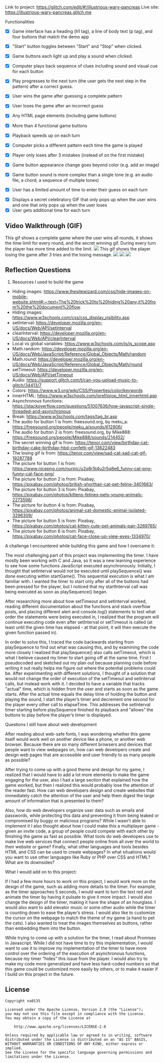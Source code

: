 

Link to project: https://glitch.com/edit/#!/illustrious-wary-pancreas
Live site: https://illustrious-wary-pancreas.glitch.me

Functionalities

* [X] Game interface has a heading (h1 tag), a line of body text (p tag), and four buttons that match the demo app
* [X] "Start" button toggles between "Start" and "Stop" when clicked. 
* [X] Game buttons each light up and play a sound when clicked. 
* [X] Computer plays back sequence of clues including sound and visual cue for each button
* [X] Play progresses to the next turn (the user gets the next step in the pattern) after a correct guess. 
* [X] User wins the game after guessing a complete pattern
* [X] User loses the game after an incorrect guess



* [X] Any HTML page elements (including game buttons) 
* [X] More than 4 functional game buttons
* [X] Playback speeds up on each turn
* [X] Computer picks a different pattern each time the game is played
* [X] Player only loses after 3 mistakes (instead of on the first mistake)
* [X] Game button appearance change goes beyond color (e.g. add an image)
* [X] Game button sound is more complex than a single tone (e.g. an audio file, a chord, a sequence of multiple tones)
* [X] User has a limited amount of time to enter their guess on each turn

- [X] Displays a secret celebratory GIF that only pops up when the user wins and one that only pops up when the user loses
- [X] User gets additional time for each turn

## Video Walkthrough (GIF)

This gif shows a complete game where the user wins all rounds, it shows the time limit for every round, and the secret winning gif. During every turn the player has more time added to the limit.
![](https://i.imgur.com/1dGfjt7.gif)
This gif shows the player losing the game after 3 tries and the losing message.
![](https://i.imgur.com/nC49vSS.gif)
![](gif3-link-here)
![](gif4-link-here)

## Reflection Questions
1. Resources I used to build the game 
- Hiding images: https://www.thesitewizard.com/css/hide-images-on-mobile-website.shtml#:~:text=The%20trick%20to%20hiding%20any,it%20from%20the%20document%20flow.
- Hiding images: https://www.w3schools.com/css/css_display_visibility.asp
- setInterval: https://developer.mozilla.org/en-US/docs/Web/API/setInterval
- clearInterval: https://developer.mozilla.org/en-US/docs/Web/API/clearInterval
- Local vs global variables: https://www.w3schools.com/js/js_scope.asp
- Math.random: https://developer.mozilla.org/en-US/docs/Web/JavaScript/Reference/Global_Objects/Math/random
- Math.round: https://developer.mozilla.org/en-US/docs/Web/JavaScript/Reference/Global_Objects/Math/round
- setTimeout: https://developer.mozilla.org/en-US/docs/Web/API/setTimeout
- Audio: https://support.glitch.com/t/can-you-upload-music-to-glitch/34413/7
- Colors: https://www.w3.org/wiki/CSS/Properties/color/keywords
- innerHTML: https://www.w3schools.com/jsref/prop_html_innerhtml.asp
- Asynchronous functions: https://stackoverflow.com/questions/51007636/how-javascript-single-threaded-and-asynchronous
- Break: https://www.w3schools.com/tags/tag_br.asp 
- The audio for button 1 is from: freesound.org, by meku_a: https://freesound.org/people/meku_a/sounds/612806/
- The audio for button 2 is from: freesound.org, by Mike888: https://freesound.org/people/Mike888/sounds/214452/
- The secret winning gif is from: https://tenor.com/view/birthday-cat-birthday-cake-birthday-hbd-confetti-gif-13622483
- The losing gif is from: https://tenor.com/view/sad-cat-sad-cat-gif-19287788
- The picture for button 1 is from: https://www.nicepng.com/ourpic/u2q8r5t4u2r5q8e6_funny-cat-png-funny-cat-face-png/
- The picture for button 2 is from: Pixabay, https://pixabay.com/photos/british-shorthair-cat-pet-feline-3401683/
- The picture for button 3 is from: Pixabay, https://pixabay.com/photos/kittens-felines-pets-young-animals-2273598/
- The picture for button 4 is from: Pixabay, https://pixabay.com/photos/animal-cat-domestic-animal-isolated-3296309/
- The picture for button 5 is from: Pixabay, https://pixabay.com/photos/cat-kitten-cute-pet-animals-pair-3269765/
- The picture for button 6 is from: Pixabay, https://pixabay.com/photos/cat-face-close-up-view-eyes-1334970/



A challenge I encountered while building this game and how I overcame it:

The most challenging part of this project was implementing the timer. I have mostly been working with C and Java, so it was a new learning experience to see how some functions JavaScript executed asynchronously. Initially, I thought that setInterval would not be executed until playSequence() was done executing within startGame(). This sequential execution is what I am familiar with. I wanted the timer to start only after all of the buttons had been pressed for the player, but I noticed that my startInterval call was being executed as soon as playSequence() began.

After researching more about how setTimeout and setInterval worked, reading different documentation about the functions and stack overflow posts, and placing different alert and console.log() statements to test what order the statements were being executed in, I realized that the program will continue executing code even after setInterval or setTimeout is called (at least until the given time has elapsed - at that point, it will then execute the given function passed in).

In order to solve this, I traced the code backwards starting from playSequence to find out what was causing this, and by examining the code more closely I realized that playSequence() also calls setTimeout, which is what I believe caused my timer to start going off at the same time. First I pseudocoded and sketched out my plan out because planning code before writing it out really helps me figure out where the potential problems could be. After experimenting with different solutions, I thought of a solution that would not change the order of execution of the setTimeout and setInterval calls, but instead work with it. I decided to have a variable that tracks "actual" time, which is hidden from the user and starts as soon as the game starts. After the actual time equals the delay time of holding the button and playing the sound, I start the player’s timer and decrement one second for the player every other call to elapseTime. This addresses the setInterval timer starting before playSequence finished its playback and “allows” the buttons to play before the player’s timer is displayed.


Questions I still have about web development

After reading about web-safe fonts, I was wondering whether this game itself would work well on another device like a phone, or another web browser. Because there are so many different browsers and devices that people want to view webpages on, how can web developers create and design web pages that are accessible and user friendly to as many people as possible? 

After trying to come up with a good theme and design for my game, I realized that I would have to add a lot more elements to make the game engaging for the user, also I had a large section that explained how the game worked, but then I realized this would probably lose the attention of the reader fast. How can web developers design and create websites that immediately catch the attention of the user and help them digest the large amount of information that is presented to them? 

Also, how do web developers organize user data such as emails and passwords, while protecting this data and preventing it from being leaked or compromised by buggy or malicious programs? While I wasn’t able to implement it I also thought about how I could make this a multiplayer game - given an invite code, a group of people could compete with each other by finishing the game as fast as possible. What tools do web developers use to make live web services that connect people online from all over the world to their website or game? Finally, what other languages and tools besides HTML and CSS can be used to create webpages? In what situations would you want to use other languages like Ruby or PHP over CSS and HTML? 
What are its downsides?


What I would add on to this project:

If I had a few more hours to work on this project, I would work more on the design of the game, such as adding more details to the timer. For example, as the timer approaches 5 seconds, I would want to turn the text red and animate the timer by having it pulsate to give it more impact. I would also change the design of the timer, making it have the shape of an hourglass. I would also want to add elevator music or some other audio while the timer is counting down to ease the player’s stress. I would also like to customize the cursor on the webpage to match the theme of my game (a hand to pet the cats). I also wanted to treat the images themselves as buttons, rather than embedding them into the button. 

While trying to come up with a solution for the timer, I read about Promises in Javascript. While I did not have time to try this implementation, I would want to use it to improve my implementation of the timer to have more control over the ordering of the execution of asynchronous functions, because my timer “hides” this issue from the player. I would also try to make my code more generalized and have less hard-coded numbers so that this game could be customized more easily by others, or to make it easier if I build on this project in the future.






## License

    Copyright na0135

    Licensed under the Apache License, Version 2.0 (the "License");
    you may not use this file except in compliance with the License.
    You may obtain a copy of the License at

        http://www.apache.org/licenses/LICENSE-2.0

    Unless required by applicable law or agreed to in writing, software
    distributed under the License is distributed on an "AS IS" BASIS,
    WITHOUT WARRANTIES OR CONDITIONS OF ANY KIND, either express or implied.
    See the License for the specific language governing permissions and
    limitations under the License.
